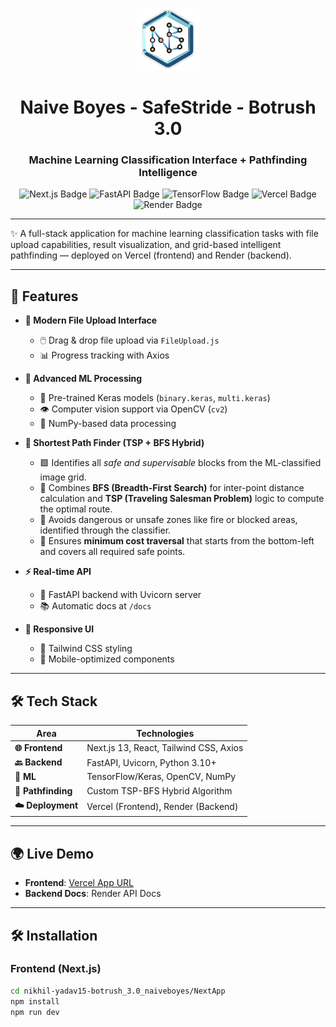 <p align="center">
  <img src="NextApp/app/icon.svg" alt="Naive Boyes Logo" height="100"/>
</p>

<h1 align="center">
  Naive Boyes - SafeStride - Botrush 3.0
</h1>

<h3 align="center">
  Machine Learning Classification Interface + Pathfinding Intelligence
</h3>

<p align="center">
  <img src="https://img.shields.io/badge/Next.js-13-blue?logo=next.js" alt="Next.js Badge"/>
  <img src="https://img.shields.io/badge/FastAPI-0.95+-green?logo=fastapi" alt="FastAPI Badge"/>
  <img src="https://img.shields.io/badge/TensorFlow-2.x-orange?logo=tensorflow" alt="TensorFlow Badge"/>
  <img src="https://img.shields.io/badge/Deployed%20on-Vercel-black?logo=vercel" alt="Vercel Badge"/>
  <img src="https://img.shields.io/badge/Backend%20on-Render-46d3ff?logo=render" alt="Render Badge"/>
</p>

---

✨ A full-stack application for machine learning classification tasks with file upload capabilities, result visualization, and grid-based intelligent pathfinding — deployed on Vercel (frontend) and Render (backend).

---

## 🚀 Features

- **📁 Modern File Upload Interface**
  - 🖱️ Drag & drop file upload via `FileUpload.js`
  - 📊 Progress tracking with Axios

- **🧠 Advanced ML Processing**
  - 🤖 Pre-trained Keras models (`binary.keras`, `multi.keras`)
  - 👁️ Computer vision support via OpenCV (`cv2`)
  - 🔢 NumPy-based data processing

- **🧭 Shortest Path Finder (TSP + BFS Hybrid)**
  - 🟩 Identifies all *safe and supervisable* blocks from the ML-classified image grid.
  - 🧠 Combines **BFS (Breadth-First Search)** for inter-point distance calculation and **TSP (Traveling Salesman Problem)** logic to compute the optimal route.
  - 🚫 Avoids dangerous or unsafe zones like fire or blocked areas, identified through the classifier.
  - 🔄 Ensures **minimum cost traversal** that starts from the bottom-left and covers all required safe points.

- **⚡ Real-time API**
  - 🚀 FastAPI backend with Uvicorn server
  - 📚 Automatic docs at `/docs`

- **📱 Responsive UI**
  - 🎨 Tailwind CSS styling
  - 📲 Mobile-optimized components

---

## 🛠️ Tech Stack

| Area            | Technologies                          |
|------------------|----------------------------------------|
| **🌐 Frontend**    | Next.js 13, React, Tailwind CSS, Axios |
| **🔙 Backend**     | FastAPI, Uvicorn, Python 3.10+        |
| **🤖 ML**          | TensorFlow/Keras, OpenCV, NumPy        |
| **🧭 Pathfinding** | Custom TSP-BFS Hybrid Algorithm        |
| **☁️ Deployment**  | Vercel (Frontend), Render (Backend)    |

---

## 🌍 Live Demo

- **Frontend**: [Vercel App URL](https://safe-strider.vercel.app/)
- **Backend Docs**: Render API Docs

---

## 🛠️ Installation

### Frontend (Next.js)
```bash
cd nikhil-yadav15-botrush_3.0_naiveboyes/NextApp
npm install
npm run dev
